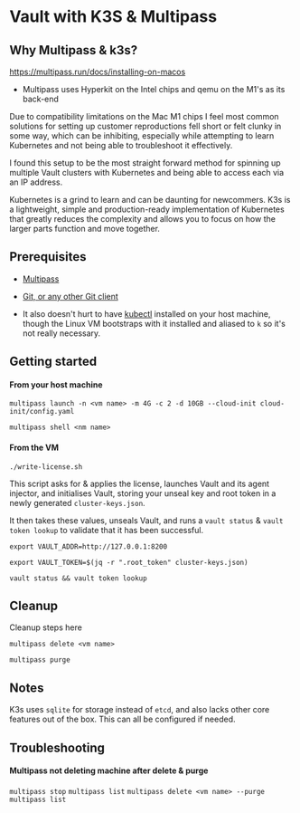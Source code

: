 # Vault with K3S & Multipass

## Why Multipass & k3s?

https://multipass.run/docs/installing-on-macos

- Multipass uses Hyperkit on the Intel chips and qemu on the M1's as its back-end

Due to compatibility limitations on the Mac M1 chips I feel most common solutions for setting up customer reproductions fell short or felt clunky in some way, which can be inhibiting, especially while attempting to learn Kubernetes and not being able to troubleshoot it effectively.

I found this setup to be the most straight forward method for spinning up multiple Vault clusters with Kubernetes and being able to access each via an IP address.

Kubernetes is a grind to learn and can be daunting for newcommers. K3s is a lightweight, simple and production-ready implementation of Kubernetes that greatly reduces the complexity and allows you to focus on how the larger parts function and move together. 

## Prerequisites

- [Multipass](https://multipass.run/)

- [Git, or any other Git client](https://git-scm.com/)

- It also doesn't hurt to have [kubectl](https://kubernetes.io/docs/reference/kubectl/) installed on your host machine, though the Linux VM bootstraps with it installed and aliased to `k` so it's not really necessary.

## Getting started

#### From your host machine

`multipass launch -n <vm name> -m 4G -c 2 -d 10GB --cloud-init cloud-init/config.yaml`

`multipass shell <nm name>`

#### From the VM

`./write-license.sh`

This script asks for & applies the license, launches Vault and its agent injector, and initialises Vault, storing your unseal key and root token in a newly generated `cluster-keys.json`.

It then takes these values, unseals Vault, and runs a `vault status` & `vault token lookup` to validate that it has been successful.

`export VAULT_ADDR=http://127.0.0.1:8200`

`export VAULT_TOKEN=$(jq -r ".root_token" cluster-keys.json)`

`vault status && vault token lookup`

## Cleanup

Cleanup steps here

`multipass delete <vm name>`

`multipass purge`

## Notes

K3s uses `sqlite` for storage instead of `etcd`, and also lacks other core features out of the box. This can all be configured if needed.

## Troubleshooting

#### Multipass not deleting machine after delete & purge

`multipass stop`
`multipass list`
`multipass delete <vm name> --purge`
`multipass list`

